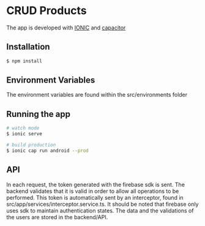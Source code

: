 # CRUD Products

The app is developed with [IONIC](https://ionicframework.com/) and [capacitor](capacitorjs.com/)

## Installation

```bash
$ npm install
```

## Environment Variables

The environment variables are found within the src/environments folder

## Running the app

```bash
# watch mode
$ ionic serve

# build production
$ ionic cap run android --prod
```

## API
In each request, the token generated with the firebase sdk is sent. The backend validates that it is valid in order to allow all operations to be performed. This token is automatically sent by an interceptor, found in src/app/services/interceptor.service.ts. It should be noted that firebase only uses sdk to maintain authentication states. The data and the validations of the users are stored in the backend/API.